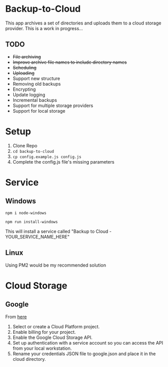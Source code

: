 # Backup-to-Cloud
This app archives a set of directories and uploads them to a cloud storage provider. This is a work in progress...

## TODO
- ~~File archiving~~
- ~~Improve archive file names to include directory names~~
- ~~Scheduling~~
- ~~Uploading~~
- Support new structure
- Removing old backups
- Encrypting
- Update logging
- Incremental backups
- Support for multiple storage providers
- Support for local storage

# Setup
1. Clone Repo
2. `cd backup-to-cloud`
3. `cp config.example.js config.js`
4. Complete the config.js file's missing parameters

# Service

## Windows

```
npm i node-windows
```

```
npm run install-windows
```

This will install a service called "Backup to Cloud - YOUR_SERVICE_NAME_HERE"

## Linux

Using PM2 would be my recommended solution


# Cloud Storage

## Google

From [here](https://www.npmjs.com/package/@google-cloud/storage)
1) Select or create a Cloud Platform project.
2) Enable billing for your project.
3) Enable the Google Cloud Storage API.
4) Set up authentication with a service account so you can access the API from your local workstation.
5) Rename your credentials JSON file to google.json and place it in the cloud directory.

